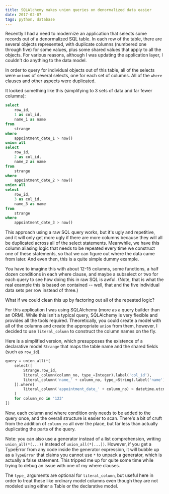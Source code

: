 ```yaml
---
title: SQLAlchemy makes union queries on denormalized data easier
date: 2017-02-07
tags: python, database
---
```


Recently I had a need to modernize an application that selects some records out of a denormalized SQL table. In each row of the table, there are several objects represented, with duplicate columns (numbered one through five) for some values, plus some shared values that apply to all the objects. For various reasons, although I was updating the application layer, I couldn't do anything to the data model.

In order to query for individual objects out of this table, all of the selects were `union`s of several selects, one for each set of columns. All of the `where` clauses and other aspects were duplicated.

It looked something like this (simplifying to 3 sets of data and far fewer columns):

```sql
select
    row_id,
    1 as col_id,
    name_1 as name
from
    strange
where
    appointment_date_1 > now()
union all
select
    row_id,
    2 as col_id,
    name_2 as name
from
    strange
where
    appointment_date_2 > now()
union all
select
    row_id,
    3 as col_id,
    name_3 as name
from
    strange
where
    appointment_date_3 > now()
```

This approach using a raw SQL query works, but it's ugly and repetitive, and it will only get more ugly if there are more columns because they will all be duplicated across all of the select statements. Meanwhile, we have this column aliasing logic that needs to be repeated every time we construct one of these statements, so that we can figure out where the data came from later. And even then, this is a quite simple dummy example.

You have to imagine this with about 12-15 columns, some functions, a half dozen conditions in each where clause, and maybe a subselect or two for each query to see how doing this in raw SQL is awful. (Note, that is what the real example this is based on contained -- well, that and the five individual data sets per row instead of three.)

What if we could clean this up by factoring out all of the repeated logic?

For this application I was using SQLAlchemy (more as a query builder than an ORM). While this isn't a typical query, SQLAlchemy is very flexible and provides all the tools required. Theoretically, you could create a model with all of the columns and create the appropriate `union` from them, however, I decided to use `literal_column` to construct the column names on the fly.

Here is a simplified version, which presupposes the existence of a declarative model `Strange` that maps the table name and the shared fields (such as `row_id`).

```python
query = union_all(*[
    select([
        Strange.row_id,
        literal_column(column_no, type_=Integer).label('col_id'),
        literal_column('name_' + column_no, type_=String).label('name'),
    ]).where(
        literal_column('appointment_date_' + column_no) > datetime.utcnow()
    )
    for column_no in '123'
])
```

Now, each column and where condition only needs to be added to the query once, and the overall structure is easier to scan. There's a bit of cruft from the addition of `column_no` all over the place, but far less than actually duplicating the parts of the query.

Note: you can also use a generator instead of a list comprehension, writing `union_all(*(...))` instead of `union_all(*[...])`. However, if you get a TypeError from any code inside the generator expression, it will bubble up as a `TypeError` that claims you cannot use `*` to unpack a generator, which is actually a false statement. This tripped me up for quite some time while trying to debug an issue with one of my where clauses.

The `type_` arguments are optional for `literal_column`, but useful here in order to treat these like ordinary model columns even though they are not modeled using either a Table or the declarative model.
